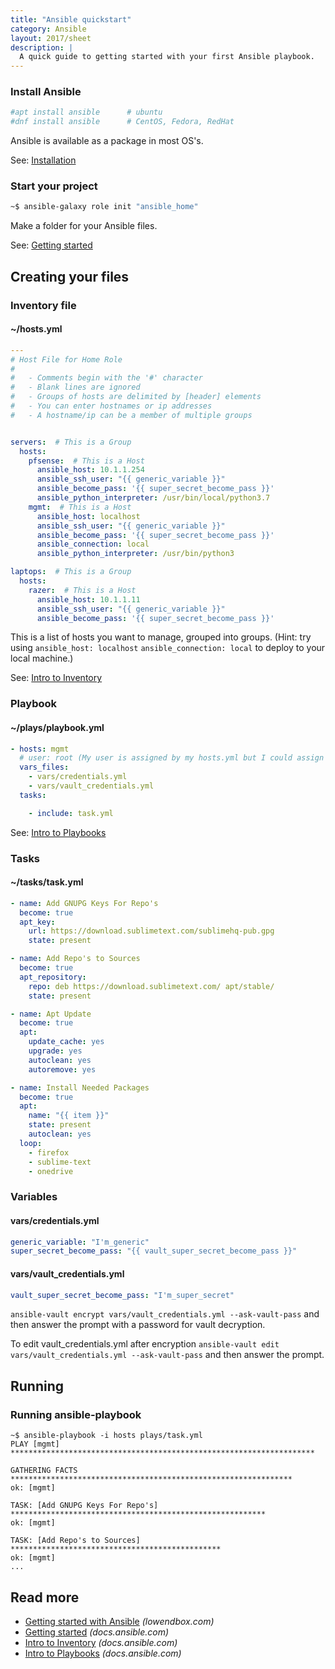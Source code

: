 ```yaml
---
title: "Ansible quickstart"
category: Ansible
layout: 2017/sheet
description: |
  A quick guide to getting started with your first Ansible playbook.
---
```


### Install Ansible

```bash
#apt install ansible      # ubuntu
#dnf install ansible      # CentOS, Fedora, RedHat
```

Ansible is available as a package in most OS's.

See: [Installation](http://docs.ansible.com/ansible/latest/intro_installation.html)

### Start your project

```bash
~$ ansible-galaxy role init "ansible_home"
```

Make a folder for your Ansible files.

See: [Getting started](http://docs.ansible.com/ansible/latest/intro_getting_started.html)

## Creating your files

### Inventory file

#### ~/hosts.yml

```yaml
---
# Host File for Home Role
#
#   - Comments begin with the '#' character
#   - Blank lines are ignored
#   - Groups of hosts are delimited by [header] elements
#   - You can enter hostnames or ip addresses
#   - A hostname/ip can be a member of multiple groups


servers:  # This is a Group
  hosts:
    pfsense:  # This is a Host
      ansible_host: 10.1.1.254
      ansible_ssh_user: "{{ generic_variable }}"
      ansible_become_pass: '{{ super_secret_become_pass }}'
      ansible_python_interpreter: /usr/bin/local/python3.7
    mgmt:  # This is a Host
      ansible_host: localhost
      ansible_ssh_user: "{{ generic_variable }}"
      ansible_become_pass: '{{ super_secret_become_pass }}'
      ansible_connection: local
      ansible_python_interpreter: /usr/bin/python3

laptops:  # This is a Group
  hosts:
    razer:  # This is a Host
      ansible_host: 10.1.1.11
      ansible_ssh_user: "{{ generic_variable }}"
      ansible_become_pass: '{{ super_secret_become_pass }}'

```

This is a list of hosts you want to manage, grouped into groups. (Hint: try
using `ansible_host: localhost` `ansible_connection: local` to deploy to your local machine.)

See: [Intro to Inventory](http://docs.ansible.com/ansible/latest/intro_inventory.html)

### Playbook

#### ~/plays/playbook.yml 

```yaml
- hosts: mgmt
  # user: root (My user is assigned by my hosts.yml but I could assign it here)
  vars_files:
    - vars/credentials.yml
    - vars/vault_credentials.yml
  tasks:

    - include: task.yml
```

See: [Intro to Playbooks](http://docs.ansible.com/ansible/latest/playbooks_intro.html)

### Tasks

#### ~/tasks/task.yml

```yaml
- name: Add GNUPG Keys For Repo's
  become: true
  apt_key:
    url: https://download.sublimetext.com/sublimehq-pub.gpg
    state: present

- name: Add Repo's to Sources
  become: true
  apt_repository:
    repo: deb https://download.sublimetext.com/ apt/stable/
    state: present

- name: Apt Update
  become: true
  apt:
    update_cache: yes
    upgrade: yes
    autoclean: yes
    autoremove: yes

- name: Install Needed Packages
  become: true
  apt:
    name: "{{ item }}"
    state: present
    autoclean: yes
  loop:
    - firefox
    - sublime-text
    - onedrive
```

### Variables

#### vars/credentials.yml

```yaml
generic_variable: "I'm_generic"
super_secret_become_pass: "{{ vault_super_secret_become_pass }}"
```

#### vars/vault_credentials.yml

```yaml
vault_super_secret_become_pass: "I'm_super_secret"
```

`ansible-vault encrypt vars/vault_credentials.yml --ask-vault-pass` and then answer the prompt with a password for vault decryption.

To edit vault_credentials.yml after encryption `ansible-vault edit vars/vault_credentials.yml --ask-vault-pass` and then answer the prompt.

## Running

### Running ansible-playbook

```
~$ ansible-playbook -i hosts plays/task.yml
PLAY [mgmt] ********************************************************************

GATHERING FACTS ***************************************************************
ok: [mgmt]

TASK: [Add GNUPG Keys For Repo's] *********************************************************
ok: [mgmt]

TASK: [Add Repo's to Sources] ***********************************************
ok: [mgmt]
...
```

## Read more

* [Getting started with Ansible](http://lowendbox.com/blog/getting-started-with-ansible/) _(lowendbox.com)_
* [Getting started](http://docs.ansible.com/ansible/latest/intro_getting_started.html) _(docs.ansible.com)_
* [Intro to Inventory](http://docs.ansible.com/ansible/latest/intro_inventory.html) _(docs.ansible.com)_
* [Intro to Playbooks](http://docs.ansible.com/ansible/latest/playbooks_intro.html) _(docs.ansible.com)_
